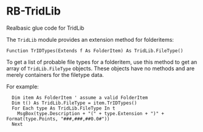 # RB-TridLib
Realbasic glue code for TridLib

The `TridLib` module provides an extension method for folderitems:

```vbnet
Function TrIDTypes(Extends f As FolderItem) As TridLib.FileType()
```

To get a list of probable file types for a folderitem, use this method to get an array of `TridLib.FileType` objects.
These objects have no methods and are merely containers for the filetype data. 

For example:
```vbnet
  Dim item As FolderItem ' assume a valid FolderItem
  Dim t() As TridLib.FileType = item.TrIDTypes()
  For Each type As TridLib.FileType In t
    MsgBox(type.Description + "(" + type.Extension + ")" + Format(type.Points, "###,###,##0.0#"))
  Next
  ```
